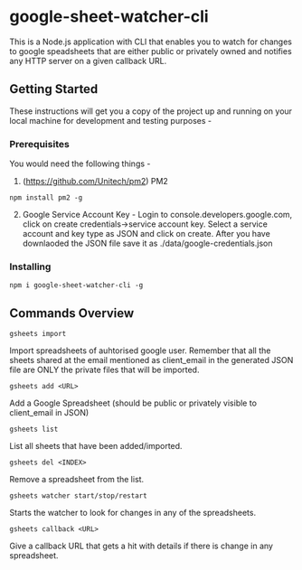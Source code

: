 # google-sheet-watcher-cli

This is a Node.js application with CLI that enables you to watch for changes to google speadsheets that are either public or privately owned and notifies any HTTP server on a given callback URL. 

## Getting Started

These instructions will get you a copy of the project up and running on your local machine for development and testing purposes -

### Prerequisites

You would need the following things - 

1. (https://github.com/Unitech/pm2) PM2
```
npm install pm2 -g
```
2. Google Service Account Key - Login to console.developers.google.com, click on create credentials->service account key. Select a service account and key type as JSON and click on create. After you have downlaoded the JSON file save it as ./data/google-credentials.json

### Installing

```
npm i google-sheet-watcher-cli -g
```


## Commands Overview

```
gsheets import
```
Import spreadsheets of auhtorised google user. Remember that all the sheets shared at the email mentioned as client_email in the generated JSON file are ONLY the private files that will be imported.

```
gsheets add <URL>
```
Add a Google Spreadsheet (should be public or privately visible to client_email in JSON)
```
gsheets list
```
List all sheets that have been added/imported.
```
gsheets del <INDEX>
```
Remove a spreadsheet from the list.
```
gsheets watcher start/stop/restart
```
Starts the watcher to look for changes in any of the spreadsheets.
```
gsheets callback <URL>
```
Give a callback URL that gets a hit with details if there is change in any spreadsheet.
